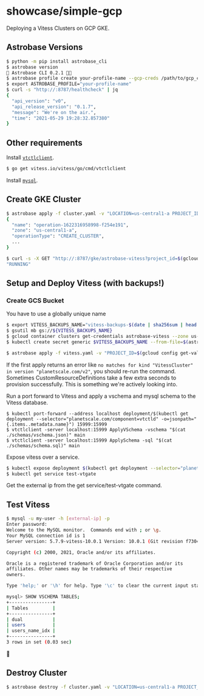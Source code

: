 # showcase/simple-gcp

Deploying a Vitess Clusters on GCP GKE.

## Astrobase Versions

```sh
$ python -m pip install astrobase_cli
$ astrobase version
🚀 Astrobase CLI 0.2.1 🧑‍🚀
$ astrobase profile create your-profile-name --gcp-creds /path/to/gcp_creds.json
$ export ASTROBASE_PROFILE="your-profile-name"
$ curl -s "http://:8787/healthcheck" | jq
{
  "api_version": "v0",
  "api_release_version": "0.1.7",
  "message": "We're on the air.",
  "time": "2021-05-29 19:28:32.857380"
}
```

## Other requirements

Install [`vtctlclient`](https://vitess.io/docs/get-started/operator/).

```sh
$ go get vitess.io/vitess/go/cmd/vtctlclient
```

Install [`mysql`](https://dev.mysql.com/doc/mysql-installation-excerpt/8.0/en/).

## Create GKE Cluster

```sh
$ astrobase apply -f cluster.yaml -v "LOCATION=us-central1-a PROJECT_ID=$(gcloud config get-value project)"
{
  "name": "operation-1622316958998-f254e191",
  "zone": "us-central1-a",
  "operationType": "CREATE_CLUSTER",
  ...
}
```

```sh
$ curl -s -X GET "http://:8787/gke/astrobase-vitess?project_id=$(gcloud config get-value project)&location=us-central1-a" | jq .status
"RUNNING"
```

## Setup and Deploy Vitess (with backups!)

### Create GCS Bucket

You have to use a globally unique name

```sh
$ export VITESS_BACKUPS_NAME="vitess-backups-$(date | sha256sum | head -c 7)"
$ gsutil mb gs://${VITESS_BACKUPS_NAME}
$ gcloud container clusters get-credentials astrobase-vitess --zone us-central1-a
$ kubectl create secret generic $VITESS_BACKUPS_NAME --from-file=$(astrobase profile current | jq -r .gcp_creds)
```

```sh
$ astrobase apply -f vitess.yaml -v "PROJECT_ID=$(gcloud config get-value project) LOCATION=us-central1-a BACKUP_GCS_BUCKET_NAME=$VITESS_BACKUPS_NAME BACKUP_GCS_SECRET_NAME=$VITESS_BACKUPS_NAME BACKUP_GCS_SECRET_KEY=$(astrobase profile current | jq -r .gcp_creds | xargs basename) MYSQL_USER=my-user MYSQL_PASSWORD=my-password"
```

If the first apply returns an error like `no matches for kind "VitessCluster" in version "planetscale.com/v2"`, you should re-run the command. Sometimes CustomResourceDefinitions take a few extra seconds to provision successfully. This is something we're actively looking into.

Run a port forward to Vitess and apply a vschema and mysql schema to the Vitess database.

```
$ kubectl port-forward --address localhost deployment/$(kubectl get deployment --selector="planetscale.com/component=vtctld" -o=jsonpath="{.items..metadata.name}") 15999:15999
$ vtctlclient -server localhost:15999 ApplyVSchema -vschema "$(cat ./schemas/vschema.json)" main
$ vtctlclient -server localhost:15999 ApplySchema -sql "$(cat ./schemas/schema.sql)" main
```

Expose vitess over a service.

```sh
$ kubectl expose deployment $(kubectl get deployment --selector="planetscale.com/component=vtgate" -o=jsonpath="{.items..metadata.name}") --type=LoadBalancer --name=test-vtgate --port 3306 --target-port 3306
$ kubectl get service test-vtgate
```

Get the external ip from the get service/test-vtgate command.

## Test Vitess

```sh
$ mysql -u my-user -h [external-ip] -p
Enter password:
Welcome to the MySQL monitor.  Commands end with ; or \g.
Your MySQL connection id is 1
Server version: 5.7.9-vitess-10.0.1 Version: 10.0.1 (Git revision f7304cd18 branch 'heads/v10.0.1') built on Tue May  4 12:34:04 UTC 2021 by vitess@dd528fffc22e using go1.15.6 linux/amd64

Copyright (c) 2000, 2021, Oracle and/or its affiliates.

Oracle is a registered trademark of Oracle Corporation and/or its
affiliates. Other names may be trademarks of their respective
owners.

Type 'help;' or '\h' for help. Type '\c' to clear the current input statement.

mysql> SHOW VSCHEMA TABLES;
+----------------+
| Tables         |
+----------------+
| dual           |
| users          |
| users_name_idx |
+----------------+
3 rows in set (0.03 sec)
```

🙌

## Destroy Cluster

```sh
$ astrobase destroy -f cluster.yaml -v "LOCATION=us-central1-a PROJECT_ID=$(gcloud config get-value project)"
```
